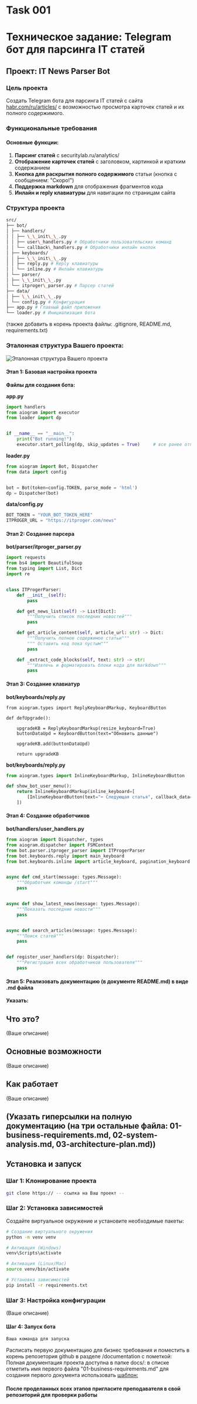 # Task 001
# Техническое задание: Telegram бот для парсинга IT статей

## Проект: IT News Parser Bot

### Цель проекта
Создать Telegram бота для парсинга IT статей с сайта [habr.com/ru/articles/](https://habr.com/ru/articles/) с возможностью просмотра карточек статей и их полного содержимого.

### Функциональные требования

#### Основные функции:
1. **Парсинг статей** с securitylab.ru/analytics/
2. **Отображение карточек статей** с заголовком, картинкой и кратким содержанием
3. **Кнопка для раскрытия полного содержимого** статьи (кнопка с сообщением: "Скоро!")
4. **Поддержка markdown** для отображения фрагментов кода
5. **Инлайн и reply клавиатуры** для навигации по страницам сайта

### Структура проекта

``` bash
src/
├── bot/
│ ├── handlers/
│ │ ├── \_\_init\_\_.py
│ │ ├── user\_handlers.py # Обработчики пользовательских команд
│ │ └── callback\_handlers.py # Обработчики инлайн кнопок
│ ├── keyboards/
│ │ ├── \_\_init\_\_.py
│ │ ├── reply.py # Reply клавиатуры
│ │ └── inline.py # Инлайн клавиатуры
│ └── parser/
│ ├── \_\_init\_\_.py
│ └── itproger\_parser.py # Парсер статей
├── data/
│ ├── \_\_init\_\_.py
│ └── config.py # Конфигурация
├── app.py # Главный файл приложения
└── loader.py # Инициализация бота
```

(также добавить в корень проекта файлы: .gitignore, README.md, requirements.txt)


### Эталонная структура Вашего проекта:
![Эталонная структура Вашего проекта](pics//example1.jpg)


#### Этап 1: Базовая настройка проекта

**Файлы для создания бота:**

**app.py**
```py
import handlers
from aiogram import executor
from loader import dp


if __name__ == "__main__":
    print("Bot running!")
    executor.start_polling(dp, skip_updates = True)     # все ранее отправленные сообщения боту, когда он был выключен, будут пропущены
```

**loader.py**
```py
from aiogram import Bot, Dispatcher
from data import config


bot = Bot(token=config.TOKEN, parse_mode = 'html')
dp = Dispatcher(bot)
```

**data/config.py**
```py
BOT_TOKEN = "YOUR_BOT_TOKEN_HERE"
ITPROGER_URL = "https://itproger.com/news"
```

#### Этап 2: Создание парсера

**bot/parser/itproger_parser.py**
```py
import requests
from bs4 import BeautifulSoup
from typing import List, Dict
import re


class ITProgerParser:
    def __init__(self):
        pass

    def get_news_list(self) -> List[Dict]:
        """Получить список последних новостей"""
        pass

    def get_article_content(self, article_url: str) -> Dict:
        """Получить полное содержимое статьи"""
        """ Оставить код пока пустым"""
        pass

    def _extract_code_blocks(self, text: str) -> str:
        """Извлечь и форматировать блоки кода для markdown"""
        pass
```
#### Этап 3: Создание клавиатур

**bot/keyboards/reply.py**

```PY
from aiogram.types import ReplyKeyboardMarkup, KeyboardButton

def defUpgrade():

    upgradeKB = ReplyKeyboardMarkup(resize_keyboard=True)
    buttonDataUpd = KeyboardButton(text="Обновить данные")

    upgradeKB.add(buttonDataUpd)

    return upgradeKB
```
**bot/keyboards/reply.py**
```py
from aiogram.types import InlineKeyboardMarkup, InlineKeyboardButton

def show_bot_user_menu():
    return InlineKeyboardMarkup(inline_keyboard=[
        [InlineKeyboardButton(text="➡️ Следующая статья", callback_data="next")]
    ])
```

#### Этап 4: Создание обработчиков
**bot/handlers/user_handlers.py**

```py
from aiogram import Dispatcher, types
from aiogram.dispatcher import FSMContext
from bot.parser.itproger_parser import ITProgerParser
from bot.keyboards.reply import main_keyboard
from bot.keyboards.inline import article_keyboard, pagination_keyboard


async def cmd_start(message: types.Message):
    """Обработчик команды /start"""
    pass


async def show_latest_news(message: types.Message):
    """Показать последние новости"""
    pass


async def search_articles(message: types.Message):
    """Поиск статей"""
    pass


def register_user_handlers(dp: Dispatcher):
    """Регистрация всех обработчиков пользователя"""
    pass
```

#### Этап 5: Реализовать документацию (в документе README.md) в виде .md файла

**Указать:**

## Что это?

(Ваше описание)

## Основные возможности

(Ваше описание)

## Как работает

(Ваше описание)

## (Указать гиперсылки на полную документацию (на три остальные файла: 01-business-requirements.md, 02-system-analysis.md, 03-architecture-plan.md))


## Установка и запуск

### Шаг 1: Клонирование проекта

```bash
git clone https:// -- ссылка на Ваш проект --
```

### Шаг 2: Установка зависимостей

Создайте виртуальное окружение и установите необходимые пакеты:

```bash
# Создание виртуального окружения
python -m venv venv

# Активация (Windows)
venv\Scripts\activate

# Активация (Linux/Mac)
source venv/bin/activate

# Установка зависимостей
pip install -r requirements.txt
```

### Шаг 3: Настройка конфигурации

(Ваше описание)

#### Шаг 4: Запуск бота

```bash
Ваша команда для запуска
```

Расписать первую документацию для бизнес требования и поместить в корень репозетория github в разделе /documentation с пометкой: Полная документация проекта доступна в папке docs/: в списке отметить имя первого файла "01-business-requirements.md" для создания первого документа использовать [шаблон:](https://github.com/k1rrrkvz/Practik_tasks_31is-23/blob/main/documentation/01-business-requirements.md) 

#### После проделанных всех этапов пригласите преподавателя в свой репозиторий для проверки работы

